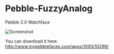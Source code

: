 Pebble-FuzzyAnalog
==================

Pebble 2.0 Watchface

![Screenshot](http://www.mypebblefaces.com//files/2113/9453/4631/screenshot2.gif "Screenshot")<br>

You can download it here: http://www.mypebblefaces.com/apps/1093/10299/